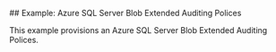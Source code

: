 ## Example: Azure SQL Server Blob Extended Auditing Polices

This example provisions an Azure SQL Server Blob Extended Auditing Polices.

